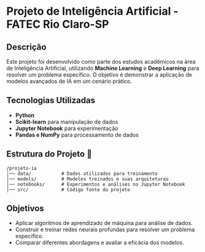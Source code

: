 # Projeto de Inteligência Artificial - FATEC Rio Claro-SP 

## Descrição 
Este projeto foi desenvolvido como parte dos estudos acadêmicos na área de Inteligência Artificial, utilizando **Machine Learning** e **Deep Learning** para resolver um problema específico. O objetivo é demonstrar a aplicação de modelos avançados de IA em um cenário prático.

## Tecnologias Utilizadas 
- **Python** 
- **Scikit-learn** para manipulação de dados 
- **Jupyter Notebook** para experimentação 
- **Pandas e NumPy** para processamento de dados 

## Estrutura do Projeto 📂
```
/projeto-ia
│── data/           # Dados utilizados para treinamento
│── models/         # Modelos treinados e suas arquiteturas
│── notebooks/      # Experimentos e análises no Jupyter Notebook
│── src/            # Código fonte do projeto
```

## Objetivos 
- Aplicar algoritmos de aprendizado de máquina para análise de dados.
- Construir e treinar redes neurais profundas para resolver um problema específico.
- Comparar diferentes abordagens e avaliar a eficácia dos modelos.
